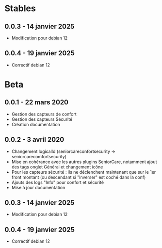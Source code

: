 # Stables

0.0.3 - 14 janvier 2025
---

* Modification pour debian 12

0.0.4 - 19 janvier 2025
---

* Correctif debian 12

# Beta

0.0.1 - 22 mars 2020
---

* Gestion des capteurs de confort
* Gestion des capteurs Sécurité
* Création documentation

0.0.2 - 3 avril 2020
---

* Changement logicalId (seniorcareconfortsecurity -> seniorcarecomfortsecurity)
* Mise en cohérance avec les autres plugins SeniorCare, notamment ajout des tags onglet Général et changement icône
* Pour les capteurs sécurité : ils ne déclenchent maintenant que sur le 1er front montant (ou descendant si "Inverser" est coché dans la conf)
* Ajouts des logs "Info" pour confort et sécurité
* Mise à jour documentation

0.0.3 - 14 janvier 2025
---

* Modification pour debian 12

0.0.4 - 19 janvier 2025
---

* Correctif debian 12
